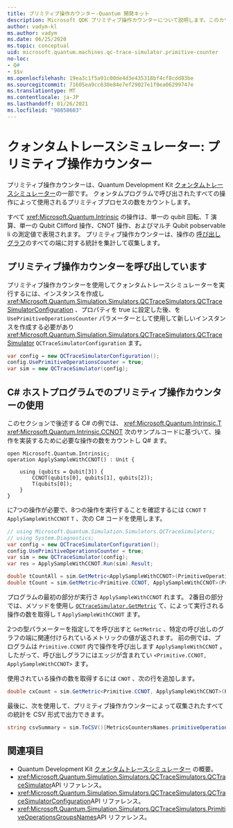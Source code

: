 ```yaml
---
title: プリミティブ操作カウンター-Quantum 開発キット
description: Microsoft QDK プリミティブ操作カウンターについて説明します。このカウンターは、クォンタムトレースシミュレーターを使用して、プログラム内の操作によって使用されるプリミティブプロセスを追跡し Q# ます。
author: vadym-kl
ms.author: vadym
ms.date: 06/25/2020
ms.topic: conceptual
uid: microsoft.quantum.machines.qc-trace-simulator.primitive-counter
no-loc:
- Q#
- $$v
ms.openlocfilehash: 19ea3c1f5a91c00de4d3e435318bf4cf8cdd83be
ms.sourcegitcommit: 71605ea9cc630e84e7ef29027e1f0ea06299747e
ms.translationtype: MT
ms.contentlocale: ja-JP
ms.lasthandoff: 01/26/2021
ms.locfileid: "98858603"
---
```

# <a name="quantum-trace-simulator-primitive-operations-counter"></a>クォンタムトレースシミュレーター: プリミティブ操作カウンター

プリミティブ操作カウンターは、Quantum Development Kit [クォンタムトレースシミュレーター](xref:microsoft.quantum.machines.qc-trace-simulator.intro)の一部です。 クォンタムプログラムで呼び出されたすべての操作によって使用されるプリミティブプロセスの数をカウントします。 

すべて <xref:Microsoft.Quantum.Intrinsic> の操作は、単一の qubit 回転、T 演算、単一の Qubit Clifford 操作、CNOT 操作、およびマルチ Qubit pobservable li の測定値で表現されます。 プリミティブ操作カウンターは、操作の [呼び出しグラフ](https://en.wikipedia.org/wiki/Call_graph)のすべての端に対する統計を集計して収集します。

## <a name="invoking-the-primitive-operation-counter"></a>プリミティブ操作カウンターを呼び出しています

プリミティブ操作カウンターを使用してクォンタムトレースシミュレーターを実行するには、インスタンスを作成し <xref:Microsoft.Quantum.Simulation.Simulators.QCTraceSimulators.QCTraceSimulatorConfiguration> 、プロパティを true に設定した後、を `UsePrimitiveOperationsCounter` パラメーターとして使用して新しいインスタンスを作成する必要があり <xref:Microsoft.Quantum.Simulation.Simulators.QCTraceSimulators.QCTraceSimulator> `QCTraceSimulatorConfiguration` ます。

```csharp
var config = new QCTraceSimulatorConfiguration();
config.UsePrimitiveOperationsCounter = true;
var sim = new QCTraceSimulator(config);
```

## <a name="using-the-primitive-operation-counter-in-a-c-host-program"></a>C# ホストプログラムでのプリミティブ操作カウンターの使用

このセクションで後述する C# の例では、 <xref:Microsoft.Quantum.Intrinsic.T> <xref:Microsoft.Quantum.Intrinsic.CCNOT> 次のサンプルコードに基づいて、操作を実装するために必要な操作の数をカウントし Q# ます。

```qsharp
open Microsoft.Quantum.Intrinsic;
operation ApplySampleWithCCNOT() : Unit {

    using (qubits = Qubit[3]) {
        CCNOT(qubits[0], qubits[1], qubits[2]);
        T(qubits[0]);
    }
}
```

に7つの操作が必要で、8つの操作を実行することを確認するには `CCNOT` `T` `ApplySampleWithCCNOT` `T` 、次の C# コードを使用します。

```csharp 
// using Microsoft.Quantum.Simulation.Simulators.QCTraceSimulators;
// using System.Diagnostics;
var config = new QCTraceSimulatorConfiguration();
config.UsePrimitiveOperationsCounter = true;
var sim = new QCTraceSimulator(config);
var res = ApplySampleWithCCNOT.Run(sim).Result;

double tCountAll = sim.GetMetric<ApplySampleWithCCNOT>(PrimitiveOperationsGroupsNames.T);
double tCount = sim.GetMetric<Primitive.CCNOT, ApplySampleWithCCNOT>(PrimitiveOperationsGroupsNames.T);
```

プログラムの最初の部分が実行さ `ApplySampleWithCCNOT` れます。 2番目の部分では、メソッドを使用し [`QCTraceSimulator.GetMetric`](https://docs.microsoft.com/dotnet/api/microsoft.quantum.simulation.simulators.qctracesimulators.qctracesimulator.getmetric) て、によって実行される操作の数を取得し `T` `ApplySampleWithCCNOT` ます。 

2つの型パラメーターを指定してを呼び出すと `GetMetric` 、特定の呼び出しのグラフの端に関連付けられているメトリックの値が返されます。 前の例では、プログラムは `Primitive.CCNOT` 内で操作を呼び出します `ApplySampleWithCCNOT` 。したがって、呼び出しグラフにはエッジが含まれてい `<Primitive.CCNOT, ApplySampleWithCCNOT>` ます。 

使用されている操作の数を取得するには `CNOT` 、次の行を追加します。
```csharp
double cxCount = sim.GetMetric<Primitive.CCNOT, ApplySampleWithCCNOT>(PrimitiveOperationsGroupsNames.CX);
```

最後に、次を使用して、プリミティブ操作カウンターによって収集されたすべての統計を CSV 形式で出力できます。
```csharp
string csvSummary = sim.ToCSV()[MetricsCountersNames.primitiveOperationsCounter];
```

## <a name="see-also"></a>関連項目

- Quantum Development Kit [クォンタムトレースシミュレーター](xref:microsoft.quantum.machines.qc-trace-simulator.intro) の概要。
- <xref:Microsoft.Quantum.Simulation.Simulators.QCTraceSimulators.QCTraceSimulator>API リファレンス。
- <xref:Microsoft.Quantum.Simulation.Simulators.QCTraceSimulators.QCTraceSimulatorConfiguration>API リファレンス。
- <xref:Microsoft.Quantum.Simulation.Simulators.QCTraceSimulators.PrimitiveOperationsGroupsNames>API リファレンス。